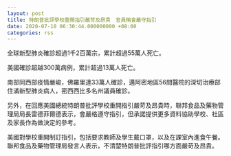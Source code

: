 ```yaml
---
layout: post
title: 特朗普批評學校重開指引嚴苛及昂貴　官員稱會嚴守指引
date: 2020-07-10 06:30:44.000000000 +08:00
categories: rss
---
```


全球新型肺炎確診超過1千2百萬宗，累計超過55萬人死亡。

美國確診超越300萬病例，累計超過13萬人死亡。

南部同西部疫情嚴峻，佛羅里達33萬人確診，邁阿密地區56間醫院的深切治療部住滿新型肺炎病人，密西西比多名州議員確診。

另外，在回應美國總統特朗普批評學校重開指引嚴苛及昂貴時，聯邦食品及藥物管理局局長雷德菲爾德表示，會嚴格遵守指引，但承諾提供更多資料協助學校、社區及家長作為做決定的參考。

美國對學校重開制訂指引，包括要求教師及學生戴口罩，以及在課室內進食午餐。聯邦食品及藥物管理局發言人表示，不清楚特朗普批評指引哪方面嚴苛及昂貴。
